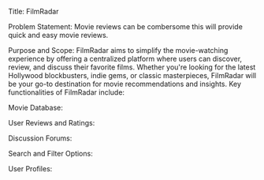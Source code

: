 Title: FilmRadar

Problem Statement:
Movie reviews can be combersome this will provide quick and easy movie reviews.

Purpose and Scope:
FilmRadar aims to simplify the movie-watching experience by offering a centralized platform where users can discover, review, and discuss their favorite films. Whether you're looking for the latest Hollywood blockbusters, indie gems, or classic masterpieces, FilmRadar will be your go-to destination for movie recommendations and insights. Key functionalities of FilmRadar include:

Movie Database:

User Reviews and Ratings: 

Discussion Forums: 

Search and Filter Options: 

User Profiles: 

